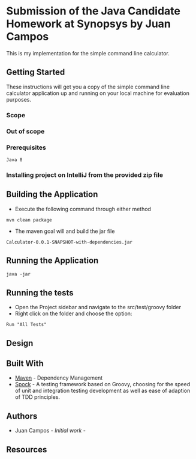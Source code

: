 # Submission of the Java Candidate Homework at Synopsys by Juan Campos


This is my implementation for the simple command line calculator.

## Getting Started

These instructions will get you a copy of the simple command line calculator application up and running on your local machine for evaluation purposes.

### Scope

### Out of scope

### Prerequisites

```
Java 8
```


### Installing project on IntelliJ from the provided zip file



## Building the Application


* Execute the following command through either method
```
mvn clean package
```

* The maven goal will  and build the jar file
```
Calculator-0.0.1-SNAPSHOT-with-dependencies.jar
```

## Running the Application

```
java -jar 
```



## Running the tests

* Open the Project sidebar and navigate to the src/test/groovy folder
* Right click on the folder and choose the option:
```
Run "All Tests"
```



## Design


## Built With

* [Maven](https://maven.apache.org/) - Dependency Management
* [Spock](http://spockframework.org/) - A testing framework based on Groovy, choosing for the speed of unit and integration testing development as well as ease of adaption of TDD principles.

## Authors

* Juan Campos  - *Initial work* - 

## Resources

